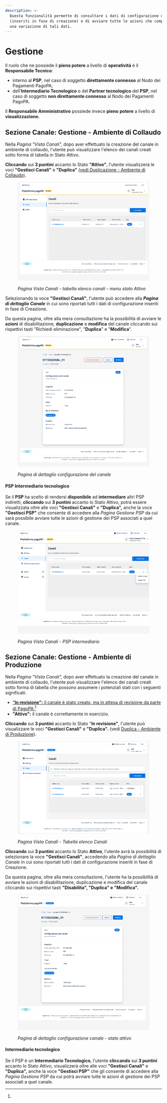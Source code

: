 ```yaml
---
description: >-
  Questa funzionalità permette di consultare i dati di configurazione del canale
  (inseriti in fase di creazione) e di avviare tutte le azioni che comportano
  una variazione di tali dati.
---
```


# Gestione

Il ruolo che ne possiede il **pieno potere** a livello di **operatività** è il **Responsabile Tecnico**:

* interno al **PSP**, nel caso di soggetto **direttamente connesso** al Nodo dei Pagamenti PagoPA;
* dell’**Intermediario Tecnologico** o del **Partner tecnologico** del **PSP**, nel caso di soggetto **non direttamente connesso** al Nodo dei Pagamenti PagoPA.

Il **Responsabile Amministrativo** possiede invece **pieno** **potere** a livello di **visualizzazione.**

## Sezione Canale: Gestione - Ambiente di Collaudo

Nella _Pagina "Vista Canali",_ dopo aver effettuato la creazione del canale in ambiente di collaudo, l'utente può visualizzare l'elenco dei canali creati sotto forma di tabella in Stato Attivo.

**Cliccando** sui **3 puntini** accanto lo Stato **"Attivo"**, l'utente visualizzerà le voci **"Gestisci Canali"** e **"Duplica"** [(vedi Duplicazione - Ambiente di Collaudo)](https://app.gitbook.com/o/KXYtsf32WSKm6ga638R3/s/rJUTsG994kMeEJKlJ2MJ/\~/changes/14/manuale-operativo-back-office-pagopa-prestatore-di-servizi-di-pagamento/funzionalita/canale/duplicazione).

<figure><img src="../../../.gitbook/assets/image (92).png" alt=""><figcaption><p><em>Pagina Vista Canali - tabella elenco canali - menu stato Attivo</em></p></figcaption></figure>

Selezionando la voce **"Gestisci Canali"**, l'utente può accedere alla _**Pagina di dettaglio Canale**_ in cui sono riportati tutti i dati di configurazione inseriti in fase di Creazione.

Da questa pagina, oltre alla mera consultazione  ha la possibilità di avviare le **azioni** di disabilitazione, **duplicazione** e **modifica** del canale cliccando sui  rispettivi tasti "Richiedi eliminazione", "**Duplica**" e "**Modifica**".

<figure><img src="../../../.gitbook/assets/image (109).png" alt=""><figcaption><p><em>Pagina di dettaglio configurazione del canale</em></p></figcaption></figure>

#### **PSP Intermediario tecnologico**

Se il **PSP** ha scelto di rendersi **disponibile** ad **intermediare** altri PSP indiretti, **cliccando** sui **3 puntini** accanto lo Stato Attivo, potrà essere visualizzata oltre alle voci **"Gestisci Canali"** e **"Duplica",** anche la voce **"Gestisci PSP"** che consente di accedere alla _Pagina Gestione PSP_ da cui sarà possibile avviare tutte le azioni di gestione dei PSP associati a quel canale.

<figure><img src="../../../.gitbook/assets/image (5).png" alt=""><figcaption><p><em>Pagina Vista Canali - PSP intermediario</em></p></figcaption></figure>

## Sezione Canale: Gestione - Ambiente di Produzione

Nella _Pagina "Vista Canali",_ dopo aver effettuato la creazione del canale in ambiente di collaudo, l'utente può visualizzare l'elenco dei canali creati sotto forma di tabella che possono assumere i potenziali stati con i seguenti significati:

* ["**In revisione":** il canale è stato creato, ma in attesa di revisione da parte di PagoPA;](#user-content-fn-1)[^1]
* **"Attivo":** il canale è correttamente in esercizio.

**Cliccando** sui **3 puntini** accanto lo Stato "**In revisione"**, l'utente può visualizzare le voci **"Gestisci Canali"** e **"Duplica".** (vedi [Duplica - Ambiente di Produzione](duplicazione.md)).

<figure><img src="../../../.gitbook/assets/image (6).png" alt=""><figcaption><p><em>Pagina Vista Canali - Tabella elenco Canali</em></p></figcaption></figure>

**Cliccando** sui **3 puntini** accanto lo Stato **Attivo**, l'utente avrà la possibilità di selezionare la voce **"Gestisci Canali"**, accedendo alla _Pagina di dettaglio Canale_ in cui sono riportati tutti i dati di configurazione inseriti in fase di Creazione.

Da questa pagina, oltre alla mera consultazione, l'utente ha la possibilità di avviare le azioni di disabilitazione, duplicazione e modifica del canale cliccando sui  rispettivi tasti **"Disabilita", "Duplica" e "Modifica".**

<figure><img src="../../../.gitbook/assets/image (70).png" alt=""><figcaption><p><em>Pagina di dettaglio configurazione canale - stato attivo</em></p></figcaption></figure>

#### **Intermediario tecnologico**

Se il PSP è un **Intermediario Tecnologico**, l'utente **cliccando** sui **3 puntini** accanto lo Stato Attivo, visualizzerà oltre alle voci **"Gestisci Canali"** e **"Duplica",** anche la voce **"Gestisci PSP"** che gli consente di accedere alla _Pagina Gestione PSP_ da cui potrà avviare tutte le azioni di gestione dei PSP associati a quel canale.







[^1]: 
